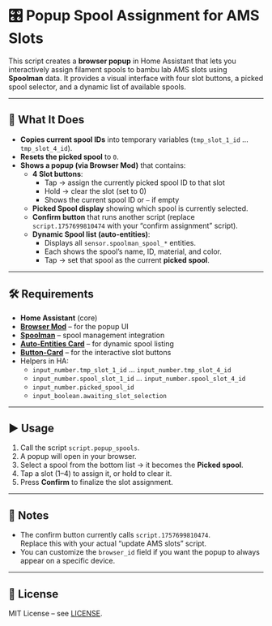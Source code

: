 # 🎛️ Popup Spool Assignment for AMS Slots

This script creates a **browser popup** in Home Assistant that lets you interactively assign filament spools to bambu lab AMS slots using **Spoolman** data.
It provides a visual interface with four slot buttons, a picked spool selector, and a dynamic list of available spools.

---

## 🚀 What It Does
- **Copies current spool IDs** into temporary variables (`tmp_slot_1_id` … `tmp_slot_4_id`).  
- **Resets the picked spool** to `0`.  
- **Shows a popup (via Browser Mod)** that contains:
  - **4 Slot buttons**:  
    - Tap → assign the currently picked spool ID to that slot  
    - Hold → clear the slot (set to 0)  
    - Shows the current spool ID or `–` if empty  
  - **Picked Spool display** showing which spool is currently selected.  
  - **Confirm button** that runs another script (replace `script.1757699810474` with your “confirm assignment” script).  
  - **Dynamic Spool list (auto-entities)**:  
    - Displays all `sensor.spoolman_spool_*` entities.  
    - Each shows the spool’s name, ID, material, and color.  
    - Tap → set that spool as the current **picked spool**.

---

## 🛠️ Requirements
- **Home Assistant** (core)  
- **[Browser Mod](https://github.com/thomasloven/hass-browser_mod)** – for the popup UI  
- **[Spoolman](https://github.com/Donkie/Spoolman)** – spool management integration  
- **[Auto-Entities Card](https://github.com/thomasloven/lovelace-auto-entities)** – for dynamic spool listing  
- **[Button-Card](https://github.com/custom-cards/button-card)** – for the interactive slot buttons  
- Helpers in HA:
  - `input_number.tmp_slot_1_id` … `input_number.tmp_slot_4_id`
  - `input_number.spool_slot_1_id` … `input_number.spool_slot_4_id`
  - `input_number.picked_spool_id`
  - `input_boolean.awaiting_slot_selection`
 
---

## ▶️ Usage
1. Call the script `script.popup_spools`.  
2. A popup will open in your browser.  
3. Select a spool from the bottom list → it becomes the **Picked spool**.  
4. Tap a slot (1–4) to assign it, or hold to clear it.  
5. Press **Confirm** to finalize the slot assignment.  

---

## 📝 Notes
- The confirm button currently calls `script.1757699810474`.  
  Replace this with your actual “update AMS slots” script.  
- You can customize the `browser_id` field if you want the popup to always appear on a specific device.  

---

## 📜 License
MIT License – see [LICENSE](../LICENSE).
